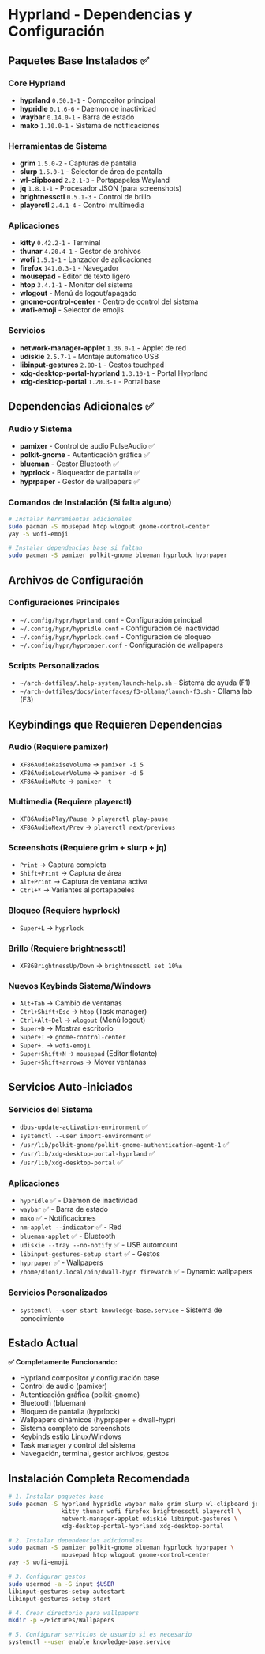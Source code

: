 # Hyprland - Dependencias y Configuración

## Paquetes Base Instalados ✅

### Core Hyprland
- **hyprland** `0.50.1-1` - Compositor principal
- **hypridle** `0.1.6-6` - Daemon de inactividad  
- **waybar** `0.14.0-1` - Barra de estado
- **mako** `1.10.0-1` - Sistema de notificaciones

### Herramientas de Sistema
- **grim** `1.5.0-2` - Capturas de pantalla
- **slurp** `1.5.0-1` - Selector de área de pantalla
- **wl-clipboard** `2.2.1-3` - Portapapeles Wayland
- **jq** `1.8.1-1` - Procesador JSON (para screenshots)
- **brightnessctl** `0.5.1-3` - Control de brillo
- **playerctl** `2.4.1-4` - Control multimedia

### Aplicaciones
- **kitty** `0.42.2-1` - Terminal
- **thunar** `4.20.4-1` - Gestor de archivos
- **wofi** `1.5.1-1` - Lanzador de aplicaciones
- **firefox** `141.0.3-1` - Navegador
- **mousepad** - Editor de texto ligero
- **htop** `3.4.1-1` - Monitor del sistema
- **wlogout** - Menú de logout/apagado
- **gnome-control-center** - Centro de control del sistema
- **wofi-emoji** - Selector de emojis

### Servicios
- **network-manager-applet** `1.36.0-1` - Applet de red
- **udiskie** `2.5.7-1` - Montaje automático USB
- **libinput-gestures** `2.80-1` - Gestos touchpad
- **xdg-desktop-portal-hyprland** `1.3.10-1` - Portal Hyprland
- **xdg-desktop-portal** `1.20.3-1` - Portal base

## Dependencias Adicionales ✅

### Audio y Sistema
- **pamixer** - Control de audio PulseAudio ✅
- **polkit-gnome** - Autenticación gráfica ✅
- **blueman** - Gestor Bluetooth ✅
- **hyprlock** - Bloqueador de pantalla ✅
- **hyprpaper** - Gestor de wallpapers ✅

### Comandos de Instalación (Si falta alguno)

```bash
# Instalar herramientas adicionales
sudo pacman -S mousepad htop wlogout gnome-control-center
yay -S wofi-emoji

# Instalar dependencias base si faltan
sudo pacman -S pamixer polkit-gnome blueman hyprlock hyprpaper
```

## Archivos de Configuración

### Configuraciones Principales
- `~/.config/hypr/hyprland.conf` - Configuración principal
- `~/.config/hypr/hypridle.conf` - Configuración de inactividad
- `~/.config/hypr/hyprlock.conf` - Configuración de bloqueo
- `~/.config/hypr/hyprpaper.conf` - Configuración de wallpapers

### Scripts Personalizados
- `~/arch-dotfiles/.help-system/launch-help.sh` - Sistema de ayuda (F1)
- `~/arch-dotfiles/docs/interfaces/f3-ollama/launch-f3.sh` - Ollama lab (F3)

## Keybindings que Requieren Dependencias

### Audio (Requiere pamixer)
- `XF86AudioRaiseVolume` → `pamixer -i 5`
- `XF86AudioLowerVolume` → `pamixer -d 5`
- `XF86AudioMute` → `pamixer -t`

### Multimedia (Requiere playerctl)
- `XF86AudioPlay/Pause` → `playerctl play-pause`
- `XF86AudioNext/Prev` → `playerctl next/previous`

### Screenshots (Requiere grim + slurp + jq)
- `Print` → Captura completa
- `Shift+Print` → Captura de área
- `Alt+Print` → Captura de ventana activa
- `Ctrl+*` → Variantes al portapapeles

### Bloqueo (Requiere hyprlock)
- `Super+L` → `hyprlock`

### Brillo (Requiere brightnessctl)
- `XF86BrightnessUp/Down` → `brightnessctl set 10%±`

### Nuevos Keybinds Sistema/Windows
- `Alt+Tab` → Cambio de ventanas
- `Ctrl+Shift+Esc` → `htop` (Task manager)
- `Ctrl+Alt+Del` → `wlogout` (Menú logout)
- `Super+D` → Mostrar escritorio
- `Super+I` → `gnome-control-center`
- `Super+.` → `wofi-emoji`
- `Super+Shift+N` → `mousepad` (Editor flotante)
- `Super+Shift+arrows` → Mover ventanas

## Servicios Auto-iniciados

### Servicios del Sistema
- `dbus-update-activation-environment` ✅
- `systemctl --user import-environment` ✅
- `/usr/lib/polkit-gnome/polkit-gnome-authentication-agent-1` ✅
- `/usr/lib/xdg-desktop-portal-hyprland` ✅
- `/usr/lib/xdg-desktop-portal` ✅

### Aplicaciones
- `hypridle` ✅ - Daemon de inactividad
- `waybar` ✅ - Barra de estado
- `mako` ✅ - Notificaciones
- `nm-applet --indicator` ✅ - Red
- `blueman-applet` ✅ - Bluetooth
- `udiskie --tray --no-notify` ✅ - USB automount
- `libinput-gestures-setup start` ✅ - Gestos
- `hyprpaper` ✅ - Wallpapers
- `/home/dioni/.local/bin/dwall-hypr firewatch` ✅ - Dynamic wallpapers

### Servicios Personalizados
- `systemctl --user start knowledge-base.service` - Sistema de conocimiento

## Estado Actual

**✅ Completamente Funcionando:** 
- Hyprland compositor y configuración base
- Control de audio (pamixer) 
- Autenticación gráfica (polkit-gnome)
- Bluetooth (blueman)
- Bloqueo de pantalla (hyprlock)
- Wallpapers dinámicos (hyprpaper + dwall-hypr)
- Sistema completo de screenshots
- Keybinds estilo Linux/Windows
- Task manager y control del sistema
- Navegación, terminal, gestor archivos, gestos

## Instalación Completa Recomendada

```bash
# 1. Instalar paquetes base
sudo pacman -S hyprland hypridle waybar mako grim slurp wl-clipboard jq \
               kitty thunar wofi firefox brightnessctl playerctl \
               network-manager-applet udiskie libinput-gestures \
               xdg-desktop-portal-hyprland xdg-desktop-portal

# 2. Instalar dependencias adicionales
sudo pacman -S pamixer polkit-gnome blueman hyprlock hyprpaper \
               mousepad htop wlogout gnome-control-center
yay -S wofi-emoji

# 3. Configurar gestos
sudo usermod -a -G input $USER
libinput-gestures-setup autostart
libinput-gestures-setup start

# 4. Crear directorio para wallpapers
mkdir -p ~/Pictures/Wallpapers

# 5. Configurar servicios de usuario si es necesario
systemctl --user enable knowledge-base.service
```